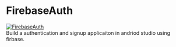 # FirebaseAuth

[![FirebaseAuth](https://img.youtube.com/vi/tknOmWpyhEk/0.jpg)](https://www.youtube.com/watch?v=tknOmWpyhEk) </br>
Build a authentication and signup applicaiton in andriod studio using firbase.
